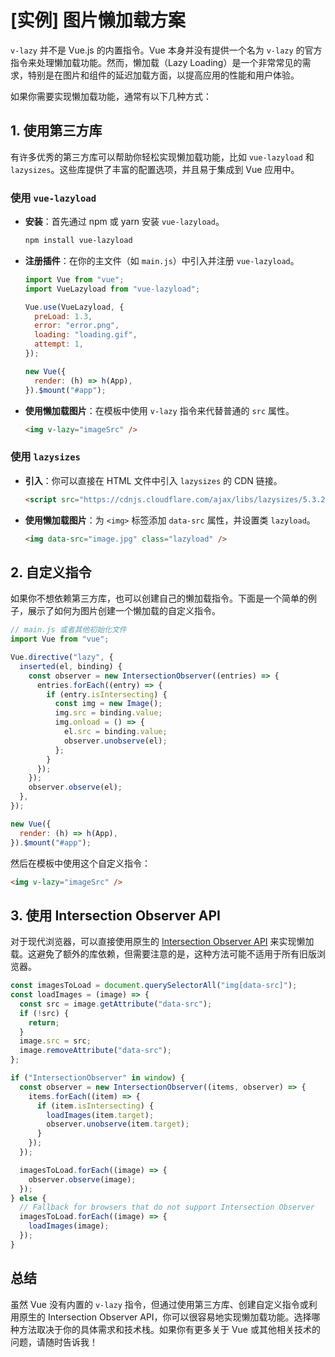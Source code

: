 # [实例] 图片懒加载方案

`v-lazy` 并不是 Vue.js 的内置指令。Vue 本身并没有提供一个名为 `v-lazy` 的官方指令来处理懒加载功能。然而，懒加载（Lazy Loading）是一个非常常见的需求，特别是在图片和组件的延迟加载方面，以提高应用的性能和用户体验。

如果你需要实现懒加载功能，通常有以下几种方式：

## 1. **使用第三方库**

有许多优秀的第三方库可以帮助你轻松实现懒加载功能，比如 `vue-lazyload` 和 `lazysizes`。这些库提供了丰富的配置选项，并且易于集成到 Vue 应用中。

### 使用 `vue-lazyload`

- **安装**：首先通过 npm 或 yarn 安装 `vue-lazyload`。

  ```bash
  npm install vue-lazyload
  ```

- **注册插件**：在你的主文件（如 `main.js`）中引入并注册 `vue-lazyload`。

  ```javascript
  import Vue from "vue";
  import VueLazyload from "vue-lazyload";

  Vue.use(VueLazyload, {
    preLoad: 1.3,
    error: "error.png",
    loading: "loading.gif",
    attempt: 1,
  });

  new Vue({
    render: (h) => h(App),
  }).$mount("#app");
  ```

- **使用懒加载图片**：在模板中使用 `v-lazy` 指令来代替普通的 `src` 属性。

  ```html
  <img v-lazy="imageSrc" />
  ```

### 使用 `lazysizes`

- **引入**：你可以直接在 HTML 文件中引入 `lazysizes` 的 CDN 链接。

  ```html
  <script src="https://cdnjs.cloudflare.com/ajax/libs/lazysizes/5.3.2/lazysizes.min.js"></script>
  ```

- **使用懒加载图片**：为 `<img>` 标签添加 `data-src` 属性，并设置类 `lazyload`。

  ```html
  <img data-src="image.jpg" class="lazyload" />
  ```

## 2. **自定义指令**

如果你不想依赖第三方库，也可以创建自己的懒加载指令。下面是一个简单的例子，展示了如何为图片创建一个懒加载的自定义指令。

```javascript
// main.js 或者其他初始化文件
import Vue from "vue";

Vue.directive("lazy", {
  inserted(el, binding) {
    const observer = new IntersectionObserver((entries) => {
      entries.forEach((entry) => {
        if (entry.isIntersecting) {
          const img = new Image();
          img.src = binding.value;
          img.onload = () => {
            el.src = binding.value;
            observer.unobserve(el);
          };
        }
      });
    });
    observer.observe(el);
  },
});

new Vue({
  render: (h) => h(App),
}).$mount("#app");
```

然后在模板中使用这个自定义指令：

```html
<img v-lazy="imageSrc" />
```

## 3. **使用 Intersection Observer API**

对于现代浏览器，可以直接使用原生的 [Intersection Observer API](https://developer.mozilla.org/en-US/docs/Web/API/Intersection_Observer_API) 来实现懒加载。这避免了额外的库依赖，但需要注意的是，这种方法可能不适用于所有旧版浏览器。

```javascript
const imagesToLoad = document.querySelectorAll("img[data-src]");
const loadImages = (image) => {
  const src = image.getAttribute("data-src");
  if (!src) {
    return;
  }
  image.src = src;
  image.removeAttribute("data-src");
};

if ("IntersectionObserver" in window) {
  const observer = new IntersectionObserver((items, observer) => {
    items.forEach((item) => {
      if (item.isIntersecting) {
        loadImages(item.target);
        observer.unobserve(item.target);
      }
    });
  });

  imagesToLoad.forEach((image) => {
    observer.observe(image);
  });
} else {
  // Fallback for browsers that do not support Intersection Observer
  imagesToLoad.forEach((image) => {
    loadImages(image);
  });
}
```

## 总结

虽然 Vue 没有内置的 `v-lazy` 指令，但通过使用第三方库、创建自定义指令或利用原生的 Intersection Observer API，你可以很容易地实现懒加载功能。选择哪种方法取决于你的具体需求和技术栈。如果你有更多关于 Vue 或其他相关技术的问题，请随时告诉我！

